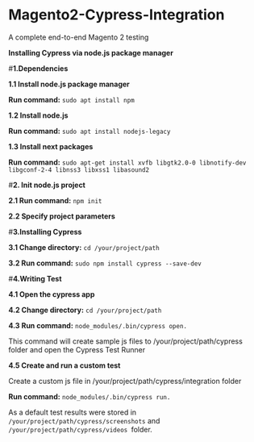 # Magento2-Cypress-Integration
A complete end-to-end Magento 2 testing

**Installing Cypress via node.js package manager**

#**1.Dependencies**

**1.1 Install node.js package manager**

**Run command:** `sudo apt install npm`

**1.2 Install node.js** 

**Run command:** 
`sudo apt install nodejs-legacy`

**1.3 Install next packages**

**Run command:**
`sudo apt-get install xvfb libgtk2.0-0 libnotify-dev libgconf-2-4 libnss3 libxss1 libasound2`


#**2. Init node.js project**

**2.1 Run command:** `npm init`

**2.2 Specify project parameters**


#**3.Installing Cypress**

**3.1 Change directory:** `cd /your/project/path`

**3.2 Run command:** `sudo npm install cypress --save-dev`

#**4.Writing Test**

**4.1 Open the cypress app**

**4.2 Change directory:** `cd /your/project/path`

**4.3 Run command:** `node_modules/.bin/cypress open.`

This command will create sample js files to /your/project/path/cypress folder and open the Cypress Test Runner

**4.5 Create and run a custom test**

Create a custom js file in /your/project/path/cypress/integration folder

**Run command:** `node_modules/.bin/cypress run.`

As a default test results were stored in `/your/project/path/cypress/screenshots` and `/your/project/path/cypress/videos `folder.
